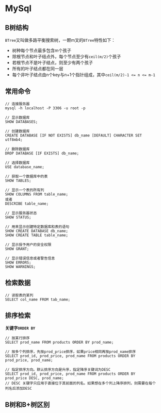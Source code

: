 # MySql

## B树结构

`BTree`又叫做多路平衡搜索树，一颗m叉的`BTree`特性如下：

* 树种每个节点最多包含m个孩子
* 除根节点和叶子结点外，每个节点至少有`ceil(m/2)`个孩子
* 若根节点不是叶子结点，则至少有两个孩子
* 所有的叶子结点都在同一层
* 每个非叶子结点由n个key与n+1个指针组成，其中`ceil(m/2)-1 <= n <= m-1`

## 常用命令

```mysql
// 连接服务器
mysql -h localhost -P 3306 -u root -p

// 显示数据库
SHOW DATABASES;

// 创建数据库
CREATE DATABASE [IF NOT EXISTS] db_name [DEFAULT] CHARACTER SET utf8mb4;

// 删除数据库
DROP DATABASE [IF EXISTS] db_name;

// 选择数据库
USE database_name;

// 获取一个数据库中的表
SHOW TABLES;

// 显示一个表的所有列
SHOW COLUMNS FROM table_name;
或者
DESCRIBE table_name;

// 显示服务器状态
SHOW STATUS;

// 用来显示创建特定数据库和表的语句
SHOW CREATE DATABASE db_name;
SHOW CREATE TABLE table_name;

// 显示授予用户的安全权限
SHOW GRANT;

// 显示错误信息或者警告信息
SHOW ERRORS;
SHOW WARNINGS;
```

## 检索数据

```mysql
// 读取表的某列
SELECT col_name FROM tab_name;
```

## 排序检索

**关键字`ORDER BY`**

```mysql
// 按某行排序
SELECT prod_name FROM products ORDER BY prod_name;

// 按多个列排序，先按prod_price排序，如果price相同再按prod_name排序
SELECT prod_id, prod_price, prod_name FROM products ORDER BY prod_price, prod_name;

// 指定排序方向。默认排序方向是升序，指定降序关键词为DESC
SELECT prod_id, prod_price, prod_name FROM products ORDER BY prod_price DESC, prod_name;
// DESC 关键字只应用于直接位于其前面的列名。如果想在多个列上降序排列，则需要在每个列名后添加DESC
```

## B树和B+树区别
